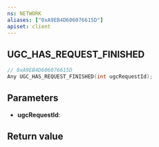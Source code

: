 ```yaml
---
ns: NETWORK
aliases: ["0xA9EB4D606076615D"]
apiset: client
---
```

## UGC_HAS_REQUEST_FINISHED

```c
// 0xA9EB4D606076615D
Any UGC_HAS_REQUEST_FINISHED(int ugcRequestId);
```


## Parameters
* **ugcRequestId**:

## Return value